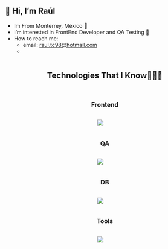 ## 👋 Hi, I’m Raúl

- Im From Monterrey, México 🌄
- I’m interested in FrontEnd Developer  and QA Testing 👀
- How to reach me:
  - email: raul.tc98@hotmail.com
  - 
<div id="user-content-toc">
  <ul align="center">
    <summary><h2 style="display: inline-block">Technologies That I Know👨🏻‍💻</h2></summary>
  </ul>
</div>

<div id="user-content-toc">
  <ul align="center">
    <summary><h3 style="display: inline-block">Frontend</h3></summary>
  </ul>
  <p align="center">
  <a href="https://skillicons.dev">
    <img src="https://skillicons.dev/icons?i=css,figma,html,md,nextjs,react,redux,tailwind,ts&perline=14" />
  </a>
</p>
</div>

<div id="user-content-toc">
  <ul align="center">
    <summary><h3 style="display: inline-block">QA</h3></summary>
  </ul>
  <p align="center">
  <a href="https://skillicons.dev">
    <img src="https://skillicons.dev/icons?i=postman,cypress,selenium&perline=14" />
  </a>
</p>
</div>

<div id="user-content-toc">
  <ul align="center">
    <summary><h3 style="display: inline-block">DB</h3></summary>
  </ul>
  <p align="center">
  <a href="https://skillicons.dev">
    <img src="https://skillicons.dev/icons?i=postgres,mysql&perline=14" />
  </a>
</p>
</div>

<div id="user-content-toc">
  <ul align="center">
    <summary><h3 style="display: inline-block">Tools</h3></summary>
  </ul>
  <p align="center">
  <a href="https://skillicons.dev">
    <img src="https://skillicons.dev/icons?i=git,figma,github,vscode&perline=14" />
  </a>
</p>
</div>

